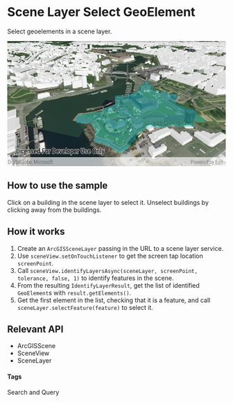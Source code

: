 # Scene Layer Select GeoElement
Select geoelements in a scene layer.

![Scene Layer Select GeoElement App](scene-layer-select-geoelement.png)

## How to use the sample
Click on a building in the scene layer to select it. Unselect buildings by clicking away from the buildings.

## How it works
1. Create an `ArcGISSceneLayer` passing in the URL to a scene layer service.
1. Use `sceneView.setOnTouchListener` to get the screen tap location `screenPoint`.
1. Call `sceneView.identifyLayersAsync(sceneLayer, screenPoint, tolerance, false, 1)` to identify features in the scene.
1. From the resulting `IdentifyLayerResult`, get the list of identified `GeoElement`s with `result.getElements()`.
1. Get the first element in the list, checking that it is a feature, and call `sceneLayer.selectFeature(feature)` to select it.

## Relevant API
* ArcGISScene
* SceneView
* SceneLayer

#### Tags
Search and Query